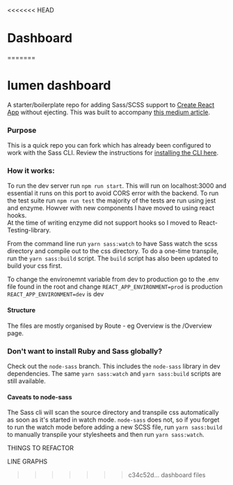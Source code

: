 <<<<<<< HEAD
# Dashboard
=======
# lumen dashboard

A starter/boilerplate repo for adding Sass/SCSS support to [Create React App](https://github.com/facebookincubator/create-react-app) without ejecting. This was built to accompany [this medium article](https://hackernoon.com/using-sass-with-create-react-app-without-ejecting-b5f4f827ed9e).

### Purpose

This is a quick repo you can fork which has already been configured to work with the Sass CLI. Review the instructions for [installing the CLI here](https://sass-lang.com/install).

### How it works:

To run the dev server run `npm run start`. This will run on localhost:3000 and essential it runs on this port to avoid CORS error with the backend.
To run the test suite run `npm run test` the majority of the tests are run using jest and enzyme. Howver with new components I have moved to using react hooks.  
At the time of writing enzyme did not support hooks so I moved to React-Testing-library.

From the command line run `yarn sass:watch` to have Sass watch the scss directory and compile out to the css directory. To do a one-time transpile, run the `yarn sass:build` script. The `build` script has also been updated to build your css first.

To change the environemnt variable from dev to production go to the .env file found in the root and change `REACT_APP_ENVIRONMENT=prod` is production `REACT_APP_ENVIRONMENT=dev` is dev

#### Structure

The files are mostly organised by Route - eg Overview is the /Overview page.

### Don't want to install Ruby and Sass globally?

Check out the `node-sass` branch. This includes the `node-sass` library in dev dependencies. The same `yarn sass:watch` and `yarn sass:build` scripts are still available.

#### Caveats to node-sass

The Sass cli will scan the source directory and transpile css automatically as soon as it's started in watch mode. `node-sass` does not, so if you forget to run the watch mode before adding a new SCSS file, run `yarn sass:build` to manually transpile your stylesheets and then run `yarn sass:watch`.

THINGS TO REFACTOR

LINE GRAPHS
>>>>>>> c34c52d... dashboard files
